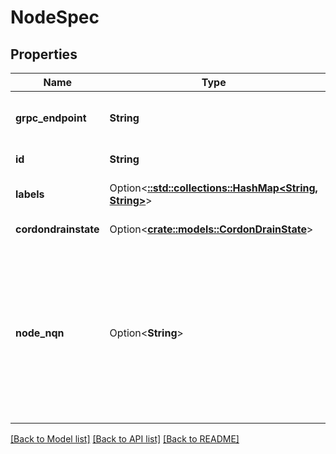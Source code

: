 # NodeSpec

## Properties

Name | Type | Description | Notes
------------ | ------------- | ------------- | -------------
**grpc_endpoint** | **String** | gRPC endpoint of the io-engine instance | 
**id** | **String** | storage node identifier | 
**labels** | Option<[**::std::collections::HashMap<String, String>**](.md)> | labels to be set on the node | [optional]
**cordondrainstate** | Option<[**crate::models::CordonDrainState**](.md)> | the drain state | [optional]
**node_nqn** | Option<**String**> | NVMe Qualified Names (NQNs) are used to uniquely describe a host or NVM subsystem for the purposes of identification and authentication | [optional]


[[Back to Model list]](../README.md#documentation-for-models) [[Back to API list]](../README.md#documentation-for-api-endpoints) [[Back to README]](../README.md)

